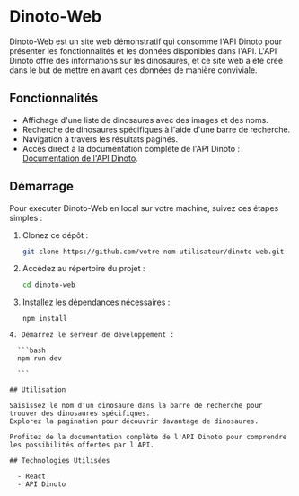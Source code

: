 # Dinoto-Web

Dinoto-Web est un site web démonstratif qui consomme l'API Dinoto pour présenter les fonctionnalités et les données disponibles dans l'API. L'API Dinoto offre des informations sur les dinosaures, et ce site web a été créé dans le but de mettre en avant ces données de manière conviviale.

## Fonctionnalités

- Affichage d'une liste de dinosaures avec des images et des noms.
- Recherche de dinosaures spécifiques à l'aide d'une barre de recherche.
- Navigation à travers les résultats paginés.
- Accès direct à la documentation complète de l'API Dinoto : [Documentation de l'API Dinoto](http://dinotoapi.com/doc).

## Démarrage

Pour exécuter Dinoto-Web en local sur votre machine, suivez ces étapes simples :

1. Clonez ce dépôt :

   ```bash
   git clone https://github.com/votre-nom-utilisateur/dinoto-web.git

   ```
2. Accédez au répertoire du projet :   

    ```bash
   cd dinoto-web

   ```
3. Installez les dépendances nécessaires :


    ```bash
   npm install

  ```
4. Démarrez le serveur de développement :

    ```bash
    npm run dev

    ```

## Utilisation

Saisissez le nom d'un dinosaure dans la barre de recherche pour trouver des dinosaures spécifiques.
Explorez la pagination pour découvrir davantage de dinosaures.

Profitez de la documentation complète de l'API Dinoto pour comprendre les possibilités offertes par l'API.    

## Technologies Utilisées

    - React
    - API Dinoto